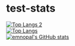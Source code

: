 # test-stats
[![Top Langs 2](https://github-readme-stats.vercel.app/api/top-langs/?username=emnopal&langs_count=10)](https://github.com/emnopal/test-stats) <br>
[![Top Langs](https://github-readme-stats.vercel.app/api/top-langs/?username=emnopal&layout=compact)](https://github.com/emnopal/test-stats) <br>
[![emnopal's GitHub stats](https://github-readme-stats.vercel.app/api?username=emnopal)](https://github.com/emnopal/test-stats)



